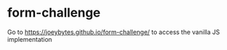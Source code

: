 # form-challenge
Go to https://joeybytes.github.io/form-challenge/ to access the vanilla JS implementation
